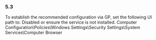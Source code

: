 
### 5.3  
To establish the recommended configuration via GP, set the following UI path to: Disabled 
or ensure the service is not installed. 
Computer Configuration\Policies\Windows Settings\Security Settings\System 
Services\Computer Browser 
